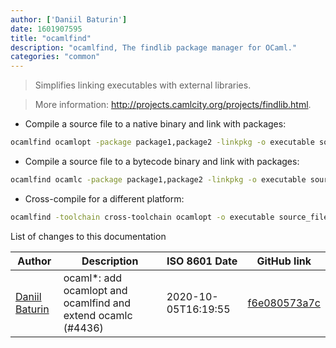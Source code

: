 ```yaml
---
author: ['Daniil Baturin']
date: 1601907595
title: "ocamlfind"
description: "ocamlfind, The findlib package manager for OCaml."
categories: "common"
---
```

> Simplifies linking executables with external libraries.

> More information: <http://projects.camlcity.org/projects/findlib.html>.

- Compile a source file to a native binary and link with packages:

```bash
ocamlfind ocamlopt -package package1,package2 -linkpkg -o executable source_file.ml
```

- Compile a source file to a bytecode binary and link with packages:

```bash
ocamlfind ocamlc -package package1,package2 -linkpkg -o executable source_file.ml
```

- Cross-compile for a different platform:

```bash
ocamlfind -toolchain cross-toolchain ocamlopt -o executable source_file.ml
```
List of changes to this documentation


Author | Description | ISO 8601 Date | GitHub link
------|-----|-----|-----
[Daniil Baturin](mailto:daniil@baturin.org) | ocaml*: add ocamlopt and ocamlfind and extend ocamlc (#4436) | 2020-10-05T16:19:55 | [f6e080573a7c](https://github.com/tldr-pages/tldr/commit/f6e080573a7c98ac4980d990413b2eb9695767c1)

